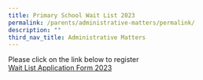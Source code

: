 ```yaml
---
title: Primary School Wait List 2023
permalink: /parents/administrative-matters/permalink/
description: ""
third_nav_title: Administrative Matters
---
```

Please click on the link below to register  
[Wait List Application Form 2023](https://go.gov.sg/wla23)